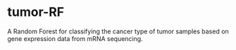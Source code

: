 # tumor-RF
A Random Forest for classifying the cancer type of tumor samples based on gene expression data from mRNA sequencing.
